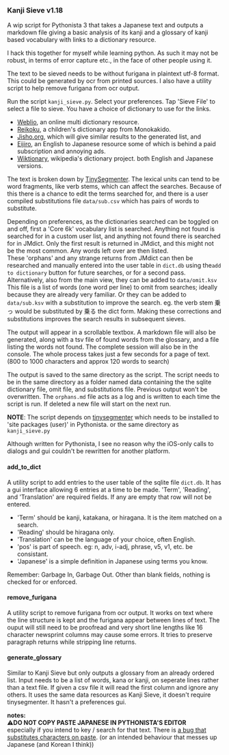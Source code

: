 ### Kanji Sieve v1.18

A wip script for Pythonista 3 that takes a Japanese text and outputs a markdown file giving a basic analysis of its kanji and a glossary of kanji based vocabulary with links to a dictionary resource. 


I hack this together for myself while learning python. As such it may not be robust, in terms of error capture etc., in the face of other people using it. 


The text to be sieved needs to be without furigana in plaintext utf-8 format. 
This could be generated by ocr from printed sources. I also have a utility script to help remove furigana from ocr output.

Run the script `kanji_sieve.py`. Select your preferences. Tap 'Sieve File' to select a file to sieve. 
You have a choice of dictionary to use for the links. 
- [Weblio](https://ejje.weblio.jp/content/笊), an online multi dictionary resource. 
- [Reikoku](https://apps.apple.com/app/%E4%BE%8B%E8%A7%A3%E5%AD%A6%E7%BF%92%E5%9B%BD%E8%AA%9E%E8%BE%9E%E5%85%B8-%E7%AC%AC%E4%B9%9D%E7%89%88-%E6%BC%A2%E6%A4%9C%E9%81%8E%E5%8E%BB%E5%95%8F%E3%83%89%E3%83%AA%E3%83%AB/id615900736), a children's dictionary app from Monokakido.
- [Jisho.org](https://jisho.org/search/笊), which will give similar results to the generated list, and
- [Eijiro](https://eow.alc.co.jp/search?q=ざる), an English to Japanese resource some of which is behind a paid subscription and annoying ads.
- [Wiktionary](https://en.wiktionary.org/wiki/笊#Japanese), wikipedia's dictionary project. both English and Japanese versions. 


The text is broken down by [TinySegmenter](https://github.com/SamuraiT/tinysegmenter). The lexical units can tend to be word fragments, like verb stems, which can affect the searches.  Because of this there is a chance to edit the terms searched for, and there is a user compiled substitutions file ``data/sub.csv`` which has pairs of words to substitute. 

Depending on preferences, as the dictionaries searched can be toggled on and off, first a 'Core 6k' vocabulary list is searched. Anything not found is searched for in a custom user list, and anything not found there is searched for in JMdict. Only the first result is returned in JMdict, and this might not be the most common. Any words left over are then listed.  
These 'orphans' and any strange returns from JMdict can then be researched and manually entered into the user table in ``dict.db`` using the``add to dictionary`` button for future searches, or for a second pass. Alternatively, also from the main view, they can be added to ``data/omit.ksv`` This file is a list of words (one word per line) to omit from searches; ideally because they are already very familiar. Or they can be added to ``data/sub.ksv`` with a substitution to improve the search. eg. the verb stem 乗っ	would be substituted by 乗る the dict form. Making these corrections and substitutions improves the search results in subsequent sieves. 

The output will appear in a scrollable textbox. A markdown file will also be generated, along with a tsv file of found words from the glossary, and a file listing the words not found. The complete session will also be in the console.
The whole process takes just a few seconds for a page of text. (800 to 1000 characters and approx 120 words to search)

The output is saved to the same directory as the script. The script needs to be in the same directory as a folder named data containing the the sqlite dictionary file, omit file, and substitutions file. Previous output won't be overwritten. The ``orphans.md`` file acts as a log and is written to each time the script is run. If deleted a new file will start on the next run. 

**NOTE**: The script depends on [tinysegmenter](https://github.com/SamuraiT/tinysegmenter) which needs to be installed to 'site packages (user)' in Pythonista. or the same directory as `kanji_sieve.py`


Although written for Pythonista, I see no reason why the iOS-only calls to dialogs and gui couldn't be rewritten for another platform.

#### add_to_dict
A utility script to add entries to the user table of the sqlite file ``dict.db``. It has a gui interface allowing 6 entries at a time to be made. 'Term', 'Reading', and 'Translation' are required fields. If any are empty that row will not be entered. 
- 'Term' should be kanji, katakana, or hiragana. It is the item matched on a search.
- 'Reading' should be hiragana only.
- 'Translation' can be the language of your choice, often English.
- 'pos' is part of speech. eg: n, adv, i-adj, phrase, v5, v1, etc. be consistant. 
- 'Japanese' is a simple definition in Japanese using terms you know.
  
Remember: Garbage In, Garbage Out. Other than blank fields, nothing is checked for or enforced. 

#### remove_furigana
A utility script to remove furigana from ocr output. It works on text where the line structure is kept and the furigana appear between lines of text. The ouput will still need to be proofread and very short line lengths like 16 character newsprint columns may cause some errors. It tries to preserve paragraph returns while stripping line returns. 

#### generate_glossary
Similar to Kanji Sieve but only outputs a glossary from an already ordered list. Input needs to be a list of words, kana or kanji, on seperate lines rather than a text file. If given a csv file it will read the first column and ignore any others. It uses the same data resources as Kanji Sieve, it doesn't require tinysegmenter. It hasn't a preferences gui.

__notes:__  
⚠️**DO NOT COPY PASTE JAPANESE IN PYTHONISTA'S EDITOR**  
especially if you intend to key / search for that text. There is [a bug that substitutes characters on paste](https://github.com/omz/Pythonista-Issues/issues/722). (or an intended behaviour that messes up Japanese (and Korean I think))

